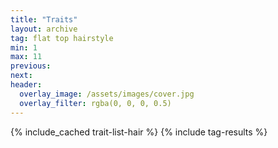 ```yaml
---
title: "Traits"
layout: archive
tag: flat top hairstyle
min: 1
max: 11
previous:
next:
header:
  overlay_image: /assets/images/cover.jpg
  overlay_filter: rgba(0, 0, 0, 0.5)
---
```

{% include_cached trait-list-hair %}
{% include tag-results %}
